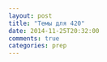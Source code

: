 ```yaml
---
layout: post
title: "Темы для 420"
date: 2014-11-25T20:32:00
comments: true
categories: prep
---
```

